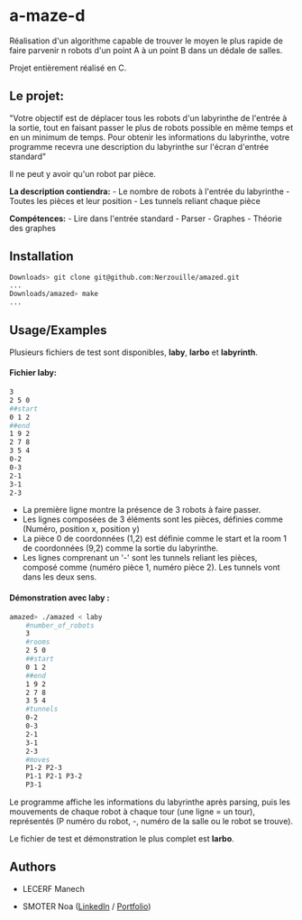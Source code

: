 
# a-maze-d

Réalisation d'un algorithme capable de trouver le moyen le plus rapide de faire parvenir n robots d'un point A à un point B dans un dédale de salles.

Projet entièrement réalisé en C.

## Le projet:

"Votre objectif est de déplacer tous les robots d'un labyrinthe de l'entrée à la sortie, tout en faisant
passer le plus de robots possible en même temps et en un minimum de temps. 
Pour obtenir les informations du labyrinthe, votre programme recevra une description du labyrinthe sur l'écran d'entrée standard"

Il ne peut y avoir qu'un robot par pièce.

__La description contiendra:__
    - Le nombre de robots à l'entrée du labyrinthe
    - Toutes les pièces et leur position
    - Les tunnels reliant chaque pièce

__Compétences:__
    - Lire dans l'entrée standard
    - Parser
    - Graphes
    - Théorie des graphes

## Installation

```bash
Downloads> git clone git@github.com:Nerzouille/amazed.git
...
Downloads/amazed> make
...
```
    
## Usage/Examples

Plusieurs fichiers de test sont disponibles, **laby**, **larbo** et **labyrinth**.

#### Fichier laby:
```bash
3
2 5 0
##start
0 1 2
##end
1 9 2
2 7 8
3 5 4
0-2
0-3
2-1
3-1
2-3
```
- La première ligne montre la présence de 3 robots à faire passer.
- Les lignes composées de 3 éléments sont les pièces, définies comme (Numéro, position x, position y)
- La pièce 0 de coordonnées (1,2) est définie comme le start et la room 1 de coordonnées (9,2) comme la sortie du labyrinthe.
- Les lignes comprenant un '-' sont les tunnels reliant les pièces, composé comme (numéro pièce 1, numéro pièce 2). Les tunnels vont dans les deux sens.

#### Démonstration avec laby :
```bash
amazed> ./amazed < laby 
    #number_of_robots
    3
    #rooms
    2 5 0
    ##start
    0 1 2
    ##end
    1 9 2
    2 7 8
    3 5 4
    #tunnels
    0-2
    0-3
    2-1
    3-1
    2-3
    #moves
    P1-2 P2-3
    P1-1 P2-1 P3-2
    P3-1
```

Le programme affiche les informations du labyrinthe après parsing, puis les mouvements de chaque robot à chaque tour (une ligne = un tour), représentés (P numéro du robot, -, numéro de la salle ou le robot se trouve).

Le fichier de test et démonstration le plus complet est **__larbo__**.

## Authors

- LECERF Manech

- SMOTER Noa ([LinkedIn](https://www.linkedin.com/in/noa-smoter/) / [Portfolio](https://nerzouille.github.io/))
